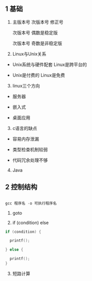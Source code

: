 ## 1 基础

1. 主版本号   次版本号  修正号

    次版本号 偶数是稳定版  

    次版本号 奇数是非稳定版  


2. Linux与Unix关系

* Unix系统与硬件配套  Linux是跨平台的

* Unix是付费的  Linux是免费

3. linux三个方向

* 服务器

* 嵌入式  

* 桌面应用

3. c语言的缺点

* 容易内存泄漏

* 类型检查机制较弱

* 代码冗余处理不够

4. Java

## 2 控制结构

```c

gcc 程序名 -o 可执行程序名

```

1. goto

2. if (condition) else

```c
if (condition) {

  printf();

} else {

  printf();
}

```

3. 短路计算

